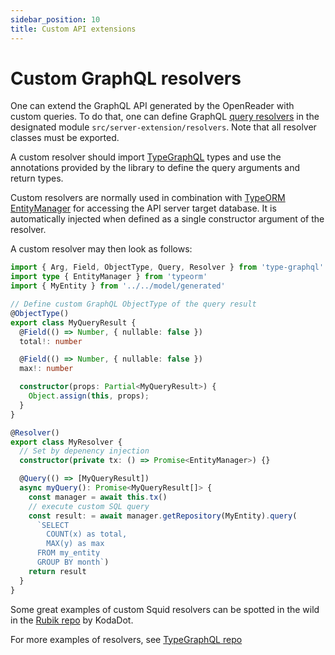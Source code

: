 ```yaml
---
sidebar_position: 10
title: Custom API extensions
---
```


# Custom GraphQL resolvers

One can extend the GraphQL API generated by the OpenReader with custom queries. To do that, one can define GraphQL [query resolvers](https://www.apollographql.com/tutorial/resolvers/) in the designated module `src/server-extension/resolvers`. Note that all resolver classes must be exported.

A custom resolver should import [TypeGraphQL](https://typegraphql.com/resolvers.html#) types and use the annotations provided by the library to define the query arguments and return types.

Custom resolvers are normally used in combination with [TypeORM EntityManager](https://orkhan.gitbook.io/typeorm/entity-manager-api) for accessing the API server target database. It is automatically injected when defined as a single constructor argument of the resolver. 

A custom resolver may then look as follows:

```typescript
import { Arg, Field, ObjectType, Query, Resolver } from 'type-graphql'
import type { EntityManager } from 'typeorm'
import { MyEntity } from '../../model/generated'

// Define custom GraphQL ObjectType of the query result
@ObjectType()
export class MyQueryResult {
  @Field(() => Number, { nullable: false })
  total!: number

  @Field(() => Number, { nullable: false })
  max!: number

  constructor(props: Partial<MyQueryResult>) {
    Object.assign(this, props);
  }
}

@Resolver()
export class MyResolver {
  // Set by depenency injection
  constructor(private tx: () => Promise<EntityManager>) {}

  @Query(() => [MyQueryResult])
  async myQuery(): Promise<MyQueryResult[]> {
    const manager = await this.tx()
    // execute custom SQL query
    const result: = await manager.getRepository(MyEntity).query(
      `SELECT 
        COUNT(x) as total, 
        MAX(y) as max
      FROM my_entity 
      GROUP BY month`)
    return result
  }
}
```

Some great examples of custom Squid resolvers can be spotted in the wild in the [Rubik repo](https://github.com/kodadot/rubick/tree/main/src/server-extension/resolvers) by KodaDot.

For more examples of resolvers, see [TypeGraphQL repo](https://github.com/MichalLytek/type-graphql/tree/master/examples)

